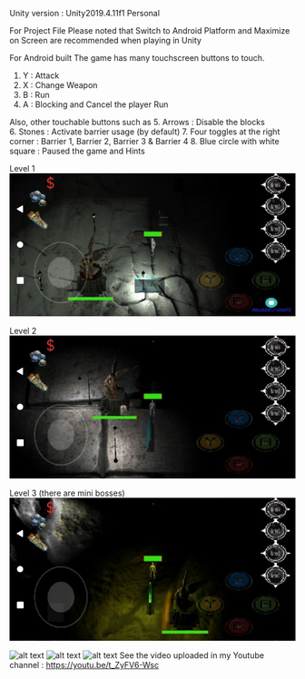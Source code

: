 Unity version : Unity2019.4.11f1 Personal <DX11>

For Project File
Please noted that Switch to Android Platform and Maximize on Screen are recommended when playing in Unity   

For Android built
The game has many touchscreen buttons to touch. 
1. Y	: Attack
2. X	: Change Weapon
3. B	: Run
4. A 	: Blocking and Cancel the player Run

Also, other touchable buttons such as
5. Arrows 				: Disable the blocks  
6. Stones  				: Activate barrier usage (by default)
7. Four toggles at the right corner	: Barrier  1, Barrier 2, Barrier 3 & Barrier 4
8. Blue circle with white square		: Paused the game and Hints

Level 1
![alt text](https://github.com/engantung/UNITY/blob/main/AngelDefense%20(Mobile)/level01.png?raw=true)

Level 2
![alt text](https://github.com/engantung/UNITY/blob/main/AngelDefense%20(Mobile)/level02.png?raw=true)

Level 3 (there are mini bosses)
![alt text](https://github.com/engantung/UNITY/blob/main/AngelDefense%20(Mobile)/level03.png?raw=true)

![alt text](https://github.com/engantung/UNITY/blob/main/AngelDefense%20(Mobile)/picture1.png?raw=true)
![alt text](https://github.com/engantung/UNITY/blob/main/AngelDefense%20(Mobile)/picture2.png?raw=true)
![alt text](https://github.com/engantung/UNITY/blob/main/AngelDefense%20(Mobile)/picture3.png?raw=true)
      See the video uploaded in my Youtube channel : https://youtu.be/t_ZyFV6-Wsc
